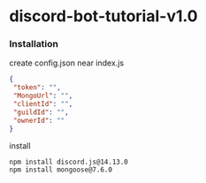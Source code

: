 # discord-bot-tutorial-v1.0

### Installation
create config.json near index.js
 ```json
{
  "token": "",
  "MongoUrl": "",
  "clientId": "",
  "guildId": "",
  "ownerId": ""
}
```

install

```
npm install discord.js@14.13.0
npm install mongoose@7.6.0
```
